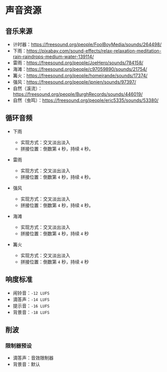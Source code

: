 # 声音资源

## 音乐来源

- 计时器：<https://freesound.org/people/FoolBoyMedia/sounds/264498/>
- 下雨：<https://pixabay.com/sound-effects/relax-relaxation-meditation-rain-raindrops-medium-water-139114/>
- 雷雨：<https://freesound.org/people/JoeHero/sounds/784158/>
- 海滩：<https://freesound.org/people/c97059890/sounds/21754/>
- 篝火：<https://freesound.org/people/homejrande/sounds/17374/>
- 强风：<https://freesound.org/people/jpnien/sounds/97397/>
- 自然（溪流）：<https://freesound.org/people/BurghRecords/sounds/446019/>
- 自然（虫鸣）：<https://freesound.org/people/eric5335/sounds/53380/>

## 循环音频

- 下雨
  - 实现方式：交叉淡出淡入
  - 拼接位置：倒数第 `4` 秒，持续 `4` 秒。

- 雷雨
  - 实现方式：交叉淡出淡入
  - 拼接位置：倒数第 `4` 秒，持续 `4` 秒。

- 强风
  - 实现方式：交叉淡出淡入
  - 拼接位置：倒数第 `4` 秒，持续 `4` 秒。

- 海滩
  - 实现方式：交叉淡出淡入
  - 拼接位置：倒数第 `4` 秒，持续 `4` 秒

- 篝火
  - 实现方式：交叉淡出淡入
  - 拼接位置：倒数第 `4` 秒，持续 `4` 秒

## 响度标准

- 闹铃音：`-12 LUFS`
- 滴答声：`-14 LUFS`
- 提示音：`-16 LUFS`
- 背景音：`-18 LUFS`

## 削波

### 限制器预设

- 滴答声：音效限制器
- 背景音：默认

